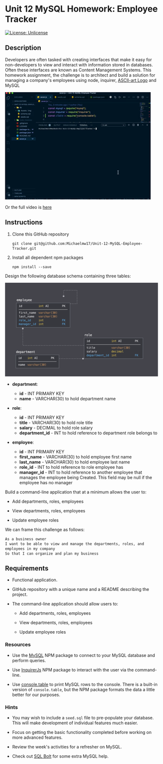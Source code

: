 # Unit 12 MySQL Homework: Employee Tracker

[![License: Unlicense](https://img.shields.io/badge/license-Unlicense-blue.svg)](http://unlicense.org/)<br />

## Description

Developers are often tasked with creating interfaces that make it easy for non-developers to view and interact with information stored in databases. Often these interfaces are known as Content Management Systems. This homework assignment, the challenge is to architect and build a solution for managing a company's employees using node, inquirer, [ASCII-art Logo](https://www.npmjs.com/package/asciiart-logo) and MySQL

![Employee Tracker](./Assets/img/ezgif.com-gif-maker.gif) 

Or the full video is [here](./Assets/img/Untitled.mov)


## Instructions

1. Clone this GitHub repository

   ```
   git clone git@github.com:Michaelmw17/Unit-12-MySQL-Employee-Tracker.git
   ```

2. Install all dependent npm packages

   ```
   npm install --save
   ```
Design the following database schema containing three tables:

![Database Schema](./Assets/img/12-MySQL_02-Homework_Assets_schema.png)

* **department**:

  * **id** - INT PRIMARY KEY
  * **name** - VARCHAR(30) to hold department name

* **role**:

  * **id** - INT PRIMARY KEY
  * **title** -  VARCHAR(30) to hold role title
  * **salary** -  DECIMAL to hold role salary
  * **department_id** -  INT to hold reference to department role belongs to

* **employee**:

  * **id** - INT PRIMARY KEY
  * **first_name** - VARCHAR(30) to hold employee first name
  * **last_name** - VARCHAR(30) to hold employee last name
  * **role_id** - INT to hold reference to role employee has
  * **manager_id** - INT to hold reference to another employee that manages the employee being Created. This field may be null if the employee has no manager
  
Build a command-line application that at a minimum allows the user to:

  * Add departments, roles, employees

  * View departments, roles, employees

  * Update employee roles

We can frame this challenge as follows:

```
As a business owner
I want to be able to view and manage the departments, roles, and employees in my company
So that I can organize and plan my business
```

##  Requirements

* Functional application.

* GitHub repository with a unique name and a README describing the project.

* The command-line application should allow users to:

  * Add departments, roles, employees

  * View departments, roles, employees

  * Update employee roles

### Resources

* Use the [MySQL](https://www.npmjs.com/package/mysql) NPM package to connect to your MySQL database and perform queries.

* Use [InquirerJs](https://www.npmjs.com/package/inquirer/v/0.2.3) NPM package to interact with the user via the command-line.

* Use [console.table](https://www.npmjs.com/package/console.table) to print MySQL rows to the console. There is a built-in version of `console.table`, but the NPM package formats the data a little better for our purposes.

### Hints

* You may wish to include a `seed.sql` file to pre-populate your database. This will make development of individual features much easier.

* Focus on getting the basic functionality completed before working on more advanced features.

* Review the week's activities for a refresher on MySQL.

* Check out [SQL Bolt](https://sqlbolt.com/) for some extra MySQL help.
